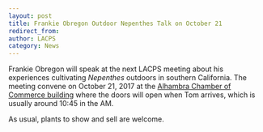 ```yaml
---
layout: post
title: Frankie Obregon Outdoor Nepenthes Talk on October 21
redirect_from:
author: LACPS
category: News
---
```


Frankie Obregon will speak at the next LACPS meeting about his experiences cultivating <i>Nepenthes</i> outdoors in southern California. The meeting convene on October 21, 2017 at the <a href="http://lacps.net/where-to-go" alt="" title="Where To Go">Alhambra Chamber of Commerce building</a> where the doors will open when Tom arrives, which is usually around 10:45 in the AM.

As usual, plants to show and sell are welcome.
